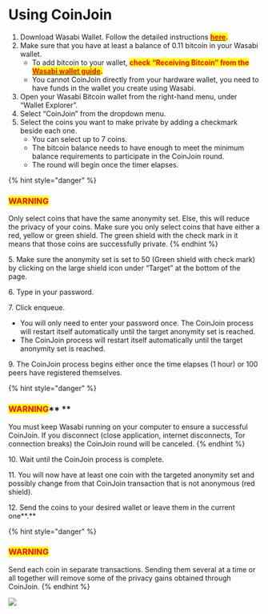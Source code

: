 # Using CoinJoin

1. Download Wasabi Wallet. Follow the detailed instructions [<mark style="color:red;">**here**</mark>](https://app.gitbook.com/o/vkgJ5Qo6ByYsQmJoONIK/s/PdwveKS34LFQnTOWXGHS/)<mark style="color:red;">**.**</mark>
2. Make sure that you have at least a balance of 0.11 bitcoin in your Wasabi wallet.
   * To add bitcoin to your wallet, <mark style="color:red;">**check “Receiving Bitcoin” from the**</mark> [<mark style="color:red;">**Wasabi wallet guide**</mark>](https://app.gitbook.com/o/vkgJ5Qo6ByYsQmJoONIK/s/PdwveKS34LFQnTOWXGHS/)<mark style="color:red;">**.**</mark>
   * You cannot CoinJoin directly from your hardware wallet, you need to have funds in the wallet you create using Wasabi.
3. Open your Wasabi Bitcoin wallet from the right-hand menu, under “Wallet Explorer”.
4. Select “CoinJoin” from the dropdown menu.
5. Select the coins you want to make private by adding a checkmark beside each one.
   * You can select up to 7 coins.
   * The bitcoin balance needs to have enough to meet the minimum balance requirements to participate in the CoinJoin round.
   * The round will begin once the timer elapses.

{% hint style="danger" %}
### <mark style="color:red;">**WARNING**</mark>

Only select coins that have the same anonymity set. Else, this will reduce the privacy of your coins. Make sure you only select coins that have either a red, yellow or green shield. The green shield with the check mark in it means that those coins are successfully private.&#x20;
{% endhint %}

5\. Make sure the anonymity set is set to 50 (Green shield with check mark) by clicking on the large shield icon under “Target” at the bottom of the page.

6\. Type in your password.&#x20;

7\. Click enqueue.&#x20;

* You will only need to enter your password once. The CoinJoin process will restart itself automatically until the target anonymity set is reached.
* The CoinJoin process will restart itself automatically until the target anonymity set is reached.&#x20;

9\. The CoinJoin process begins either once the time elapses (1 hour) or 100 peers have registered themselves.

{% hint style="danger" %}
### <mark style="color:red;">**WARNING**</mark>** **&#x20;

You must keep Wasabi running on your computer to ensure a successful CoinJoin. If you disconnect (close application, internet disconnects, Tor connection breaks) the CoinJoin round will be canceled.
{% endhint %}

10\. Wait until the CoinJoin process is complete.

11\. You will now have at least one coin with the targeted anonymity set and possibly change from that CoinJoin transaction that is not anonymous (red shield).

12\.  Send the coins to your desired wallet or leave them in the current one**.**

{% hint style="danger" %}
### <mark style="color:red;">**WARNING**</mark>

Send each coin in separate transactions. Sending them several at a time or all together will remove some of the privacy gains obtained through CoinJoin.
{% endhint %}

![](<../.gitbook/assets/CoinJOIN wasabi.gif>)
